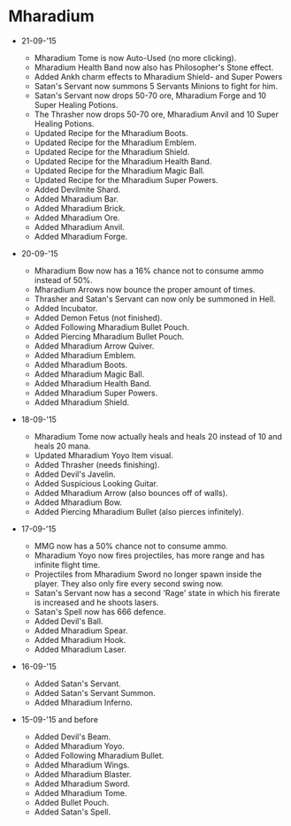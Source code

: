 # Mharadium

- 21-09-'15
	- Mharadium Tome is now Auto-Used (no more clicking).
	- Mharadium Health Band now also has Philosopher's Stone effect.
	- Added Ankh charm effects to Mharadium Shield- and Super Powers
	- Satan's Servant now summons 5 Servants Minions to fight for him.
	- Satan's Servant now drops 50-70 ore, Mharadium Forge and 10 Super Healing Potions.
	- The Thrasher now drops 50-70 ore, Mharadium Anvil and 10 Super Healing Potions.
	- Updated Recipe for the Mharadium Boots.
	- Updated Recipe for the Mharadium Emblem.
	- Updated Recipe for the Mharadium Shield.
	- Updated Recipe for the Mharadium Health Band.
	- Updated Recipe for the Mharadium Magic Ball.
	- Updated Recipe for the Mharadium Super Powers.
	- Added Devilmite Shard.
	- Added Mharadium Bar.
	- Added Mharadium Brick.
	- Added Mharadium Ore.
	- Added Mharadium Anvil.
	- Added Mharadium Forge.

- 20-09-'15
	- Mharadium Bow now has a 16% chance not to consume ammo instead of 50%.
	- Mharadium Arrows now bounce the proper amount of times.
	- Thrasher and Satan's Servant can now only be summoned in Hell.
	- Added Incubator.
	- Added Demon Fetus (not finished).
	- Added Following Mharadium Bullet Pouch.
	- Added Piercing Mharadium Bullet Pouch.
	- Added Mharadium Arrow Quiver.
	- Added Mharadium Emblem.
	- Added Mharadium Boots.
	- Added Mharadium Magic Ball.
	- Added Mharadium Health Band.
	- Added Mharadium Super Powers.
	- Added Mharadium Shield.

- 18-09-'15
	- Mharadium Tome now actually heals and heals 20 instead of 10 and heals 20 mana.
	- Updated Mharadium Yoyo Item visual.
	- Added Thrasher (needs finishing).
	- Added Devil's Javelin.
	- Added Suspicious Looking Guitar.
	- Added Mharadium Arrow (also bounces off of walls).
	- Added Mharadium Bow.
	- Added Piercing Mharadium Bullet (also pierces infinitely).

- 17-09-'15
	- MMG now has a 50% chance not to consume ammo.
	- Mharadium Yoyo now fires projectiles, has more range and has infinite flight time.
	- Projectiles from Mharadium Sword no longer spawn inside the player. They also only fire every second swing now.
	- Satan's Servant now has a second 'Rage' state in which his firerate is increased and he shoots lasers.
	- Satan's Spell now has 666 defence.
	- Added Devil's Ball.
	- Added Mharadium Spear.
	- Added Mharadium Hook.
	- Added Mharadium Laser.

- 16-09-'15
	- Added Satan's Servant.
	- Added Satan's Servant Summon.
	- Added Mharadium Inferno.

- 15-09-'15 and before
	- Added Devil's Beam.
	- Added Mharadium Yoyo.
	- Added Following Mharadium Bullet.
	- Added Mharadium Wings.
	- Added Mharadium Blaster.
	- Added Mharadium Sword.
	- Added Mharadium Tome.
	- Added Bullet Pouch.
	- Added Satan's Spell.

